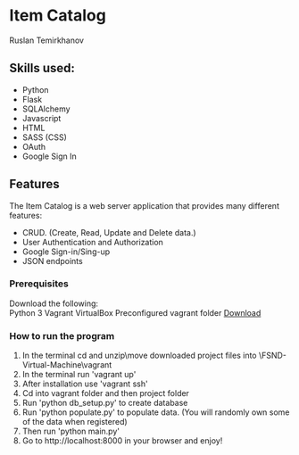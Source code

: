 # Item Catalog

Ruslan Temirkhanov

## Skills used:

- Python
- Flask
- SQLAlchemy
- Javascript
- HTML
- SASS (CSS)
- OAuth
- Google Sign In

## Features

The Item Catalog is a web server application that provides many different features:

- CRUD. (Create, Read, Update and Delete data.)
- User Authentication and Authorization
- Google Sign-in/Sing-up
- JSON endpoints

### Prerequisites

Download the following:  
 Python 3
Vagrant
VirtualBox
Preconfigured vagrant folder [Download](https://s3.amazonaws.com/video.udacity-data.com/topher/2018/April/5acfbfa3_fsnd-virtual-machine/fsnd-virtual-machine.zip)

### How to run the program

1. In the terminal cd and unzip\move downloaded project files into \FSND-Virtual-Machine\vagrant
2. In the terminal run 'vagrant up'
3. After installation use 'vagrant ssh'
4. Cd into vagrant folder and then project folder
5. Run 'python db_setup.py' to create database
6. Run 'python populate.py' to populate data. (You will randomly own some of the data when registered)
7. Then run 'python main.py'
8. Go to http://localhost:8000 in your browser and enjoy!
